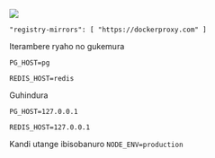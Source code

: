 ![](https://pub-b8db533c86124200a9d799bf3ba88099.r2.dev/2023/03/wbhiRD1.webp)

```
"registry-mirrors": [ "https://dockerproxy.com" ]
```

Iterambere ryaho no gukemura

```
PG_HOST=pg

REDIS_HOST=redis
```

Guhindura

```
PG_HOST=127.0.0.1

REDIS_HOST=127.0.0.1

```

Kandi utange ibisobanuro `NODE_ENV=production`